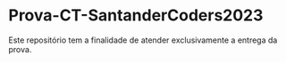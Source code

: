 # Prova-CT-SantanderCoders2023

Este repositório tem a finalidade de atender exclusivamente a entrega da prova. 
